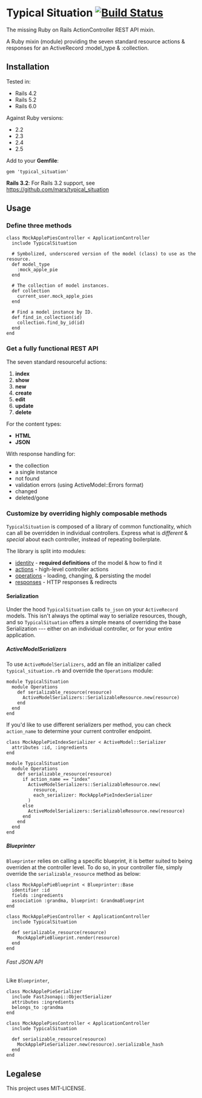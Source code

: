 # Typical Situation [![Build Status](https://travis-ci.org/apsislabs/typical_situation.svg?branch=master)](https://travis-ci.org/apsislabs/typical_situation)

The missing Ruby on Rails ActionController REST API mixin.

A Ruby mixin (module) providing the seven standard resource actions & responses for an ActiveRecord :model_type & :collection.

## Installation

Tested in:

- Rails 4.2
- Rails 5.2
- Rails 6.0

Against Ruby versions:

- 2.2
- 2.3
- 2.4
- 2.5

Add to your **Gemfile**:

    gem 'typical_situation'

**Rails 3.2**: For Rails 3.2 support, see https://github.com/mars/typical_situation

## Usage

### Define three methods

    class MockApplePiesController < ApplicationController
      include TypicalSituation

      # Symbolized, underscored version of the model (class) to use as the resource.
      def model_type
        :mock_apple_pie
      end

      # The collection of model instances.
      def collection
        current_user.mock_apple_pies
      end

      # Find a model instance by ID.
      def find_in_collection(id)
        collection.find_by_id(id)
      end
    end

### Get a fully functional REST API

The seven standard resourceful actions:

1. **index**
2. **show**
3. **new**
4. **create**
5. **edit**
6. **update**
7. **delete**

For the content types:

- **HTML**
- **JSON**

With response handling for:

- the collection
- a single instance
- not found
- validation errors (using ActiveModel::Errors format)
- changed
- deleted/gone

### Customize by overriding highly composable methods

`TypicalSituation` is composed of a library of common functionality, which can all be overridden in individual controllers. Express what is _different_ & _special_ about each controller, instead of repeating boilerplate.

The library is split into modules:

- [identity](https://github.com/mars/typical_situation/blob/master/lib/typical_situation/identity.rb) - **required definitions** of the model & how to find it
- [actions](https://github.com/mars/typical_situation/blob/master/lib/typical_situation/actions.rb) - high-level controller actions
- [operations](https://github.com/mars/typical_situation/blob/master/lib/typical_situation/operations.rb) - loading, changing, & persisting the model
- [responses](https://github.com/mars/typical_situation/blob/master/lib/typical_situation/responses.rb) - HTTP responses & redirects

#### Serialization

Under the hood `TypicalSituation` calls `to_json` on your `ActiveRecord` models. This isn't always the optimal way to serialize resources, though, and so `TypicalSituation` offers a simple means of overriding the base Serialization --- either on an individual controller, or for your entire application.

##### ActiveModelSerializers

To use `ActiveModelSerializers`, add an file an initializer called `typical_situation.rb` and override the `Operations` module:

    module TypicalSituation
      module Operations
        def serializable_resource(resource)
          ActiveModelSerializers::SerializableResource.new(resource)
        end
      end
    end

If you'd like to use different serializers per method, you can check `action_name` to determine your current controller endpoint.

    class MockApplePieIndexSerializer < ActiveModel::Serializer
      attributes :id, :ingredients
    end

    module TypicalSituation
      module Operations
        def serializable_resource(resource)
          if action_name == "index"
            ActiveModelSerializers::SerializableResource.new(
              resource,
              each_serializer: MockApplePieIndexSerializer
            )
          else
            ActiveModelSerializers::SerializableResource.new(resource)
          end
        end
      end
    end

##### Blueprinter

`Blueprinter` relies on calling a specific blueprint, it is better suited to being overriden at the controller level. To do so, in your controller file, simply override the `serializable_resource` method as below:

    class MockApplePieBlueprint < Blueprinter::Base
      identifier :id
      fields :ingredients
      association :grandma, blueprint: GrandmaBlueprint
    end

    class MockApplePiesController < ApplicationController
      include TypicalSituation

      def serializable_resource(resource)
        MockApplePieBlueprint.render(resource)
      end
    end

###### Fast JSON API

Like `Blueprinter`,

    class MockApplePieSerializer
      include FastJsonapi::ObjectSerializer
      attributes :ingredients
      belongs_to :grandma
    end

    class MockApplePiesController < ApplicationController
      include TypicalSituation

      def serializable_resource(resource)
        MockApplePieSerializer.new(resource).serializable_hash
      end
    end

## Legalese

This project uses MIT-LICENSE.
